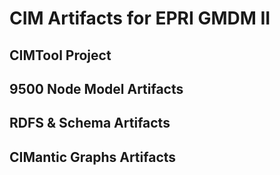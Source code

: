 # CIM Artifacts for EPRI GMDM II

## CIMTool Project


## 9500 Node Model Artifacts


## RDFS & Schema Artifacts


## CIMantic Graphs Artifacts

